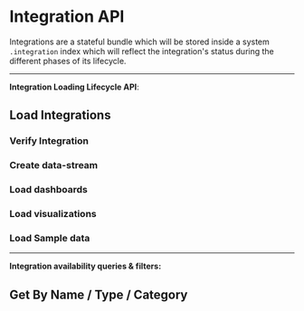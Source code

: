 # Integration API

Integrations are a stateful bundle which will be stored inside a system `.integration` index which will reflect the integration's status during the different phases of its lifecycle.

---
**Integration Loading Lifecycle API**: 

## Load Integrations

### Verify Integration

### Create data-stream

### Load dashboards  

### Load visualizations  

### Load Sample data

---

**Integration availability queries & filters:**


## Get By Name / Type / Category 

